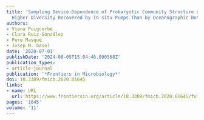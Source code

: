 ```yaml
---
title: 'Sampling Device-Dependence of Prokaryotic Community Structure on Marine Particles:
  Higher Diversity Recovered by in situ Pumps Than by Oceanographic Bottles'
authors:
- Viena Puigcorbé
- Clara Ruiz-González
- Pere Masqué
- Josep M. Gasol
date: '2020-07-01'
publishDate: '2024-08-05T15:04:46.090568Z'
publication_types:
- article-journal
publication: '*Frontiers in Microbiology*'
doi: 10.3389/fmicb.2020.01645
links:
- name: URL
  url: https://www.frontiersin.org/article/10.3389/fmicb.2020.01645/full
pages: '1645'
volume: '11'
---
```


